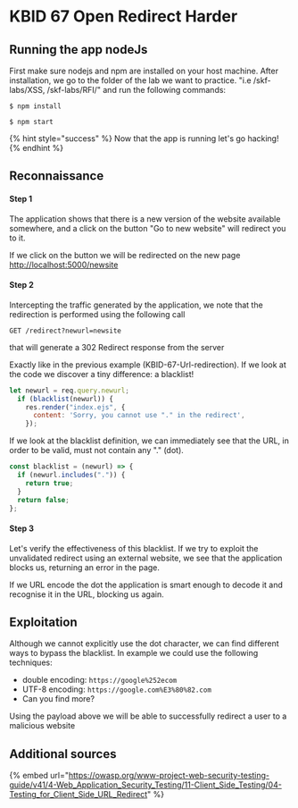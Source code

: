# KBID 67 Open Redirect Harder

## Running the app nodeJs

First make sure nodejs and npm are installed on your host machine.
After installation, we go to the folder of the lab we want to practice.
"i.e /skf-labs/XSS, /skf-labs/RFI/" and run the following commands:

```
$ npm install
```

```
$ npm start
```

{% hint style="success" %}
Now that the app is running let's go hacking!
{% endhint %}

## Reconnaissance

#### Step 1

The application shows that there is a new version of the website available somewhere, and a click on the button "Go to new website" will redirect you to it.

If we click on the button we will be redirected on the new page [http://localhost:5000/newsite](http://localhost:5000/newsite)

#### Step 2

Intercepting the traffic generated by the application, we note that the redirection is performed using the following call

```text
GET /redirect?newurl=newsite
```

that will generate a 302 Redirect response from the server

Exactly like in the previous example \(KBID-67-Url-redirection\). If we look at the code we discover a tiny difference: a blacklist!

```javascript
let newurl = req.query.newurl;
  if (blacklist(newurl)) {
    res.render("index.ejs", {
      content: 'Sorry, you cannot use "." in the redirect',
    });
```

If we look at the blacklist definition, we can immediately see that the URL, in order to be valid, must not contain any "." \(dot\).

```javascript
const blacklist = (newurl) => {
  if (newurl.includes(".")) {
    return true;
  }
  return false;
};
```

#### Step 3

Let's verify the effectiveness of this blacklist. If we try to exploit the unvalidated redirect using an external website, we see that the application blocks us, returning an error in the page.

If we URL encode the dot the application is smart enough to decode it and recognise it in the URL, blocking us again.

## Exploitation

Although we cannot explicitly use the dot character, we can find different ways to bypass the blacklist. In example we could use the following techniques:

- double encoding: `https://google%252ecom`
- UTF-8 encoding: `https://google.com%E3%80%82.com`
- Can you find more?

Using the payload above we will be able to successfully redirect a user to a malicious website

## Additional sources

{% embed url="https://owasp.org/www-project-web-security-testing-guide/v41/4-Web_Application_Security_Testing/11-Client_Side_Testing/04-Testing_for_Client_Side_URL_Redirect" %}
